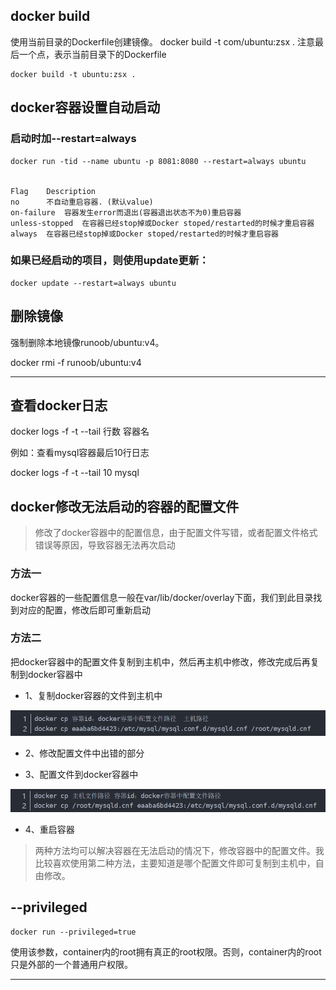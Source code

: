 ## docker build

使用当前目录的Dockerfile创建镜像。
docker build -t com/ubuntu:zsx .
注意最后一个点，表示当前目录下的Dockerfile

	docker build -t ubuntu:zsx .

## docker容器设置自动启动

### 启动时加--restart=always

```
docker run -tid --name ubuntu -p 8081:8080 --restart=always ubuntu


Flag	Description
no		不自动重启容器. (默认value)
on-failure 	容器发生error而退出(容器退出状态不为0)重启容器
unless-stopped 	在容器已经stop掉或Docker stoped/restarted的时候才重启容器
always 	在容器已经stop掉或Docker stoped/restarted的时候才重启容器
```

### 如果已经启动的项目，则使用update更新：

```
docker update --restart=always ubuntu
```

## 删除镜像

强制删除本地镜像runoob/ubuntu:v4。

docker rmi -f runoob/ubuntu:v4

---

## 查看docker日志


docker logs -f -t --tail 行数 容器名

例如：查看mysql容器最后10行日志

docker logs -f -t --tail 10 mysql


## docker修改无法启动的容器的配置文件

> 修改了docker容器中的配置信息，由于配置文件写错，或者配置文件格式错误等原因，导致容器无法再次启动

### 方法一
docker容器的一些配置信息一般在var/lib/docker/overlay下面，我们到此目录找到对应的配置，修改后即可重新启动


### 方法二
把docker容器中的配置文件复制到主机中，然后再主机中修改，修改完成后再复制到docker容器中

- 1、复制docker容器的文件到主机中

![](img/mk-2019-07-05-21-01-18.png)

- 2、修改配置文件中出错的部分

- 3、配置文件到docker容器中

![](img/mk-2019-07-05-21-01-34.png)

- 4、重启容器

> 两种方法均可以解决容器在无法启动的情况下，修改容器中的配置文件。我比较喜欢使用第二种方法，主要知道是哪个配置文件即可复制到主机中，自由修改。



## --privileged

```
docker run --privileged=true
```

使用该参数，container内的root拥有真正的root权限。否则，container内的root只是外部的一个普通用户权限。









---